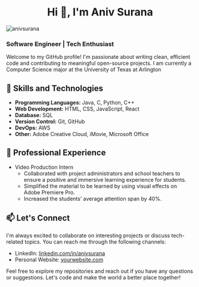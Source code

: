 <h1 align="center">Hi 👋, I'm Aniv Surana</h1>

<p align="left"> <img src="https://komarev.com/ghpvc/?username=anivsurana&label=Profile%20views&color=0e75b6&style=flat" alt="anivsurana" /> </p>



### Software Engineer | Tech Enthusiast

Welcome to my GitHub profile! I'm passionate about writing clean, efficient code and contributing to meaningful open-source projects. I am currently a Computer Science major at the University of Texas at Arlington

## 🚀 Skills and Technologies

- **Programming Languages:** Java, C, Python, C++
- **Web Development:** HTML, CSS, JavaScript, React
- **Database:** SQL
- **Version Control:** Git, GitHub
- **DevOps:** AWS
- **Other:** Adobe Creative Cloud, iMovie, Microsoft Office

## 💼 Professional Experience

- Video Production Intern
  - Collaborated with project administrators and school teachers to ensure a positive and immersive learning experience for students.
  - Simplified the material to be learned by using visual effects on Adobe Premiere Pro.
  - Increased the students’ average attention span by 40%.

## 📫 Let's Connect

I'm always excited to collaborate on interesting projects or discuss tech-related topics. You can reach me through the following channels:

- LinkedIn: [linkedin.com/in/anivsurana](https://www.linkedin.com/in/anivsurana)
- Personal Website: [yourwebsite.com](https://yourwebsite.com)

Feel free to explore my repositories and reach out if you have any questions or suggestions. Let's code and make the world a better place together!
